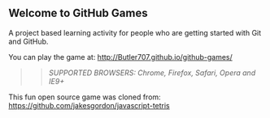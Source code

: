 ## Welcome to GitHub Games

A project based learning activity for people who are getting started with Git and GitHub.

You can play the game at: http://Butler707.github.io/github-games/

>> _*SUPPORTED BROWSERS*: Chrome, Firefox, Safari, Opera and IE9+_

This fun open source game was cloned from: https://github.com/jakesgordon/javascript-tetris
